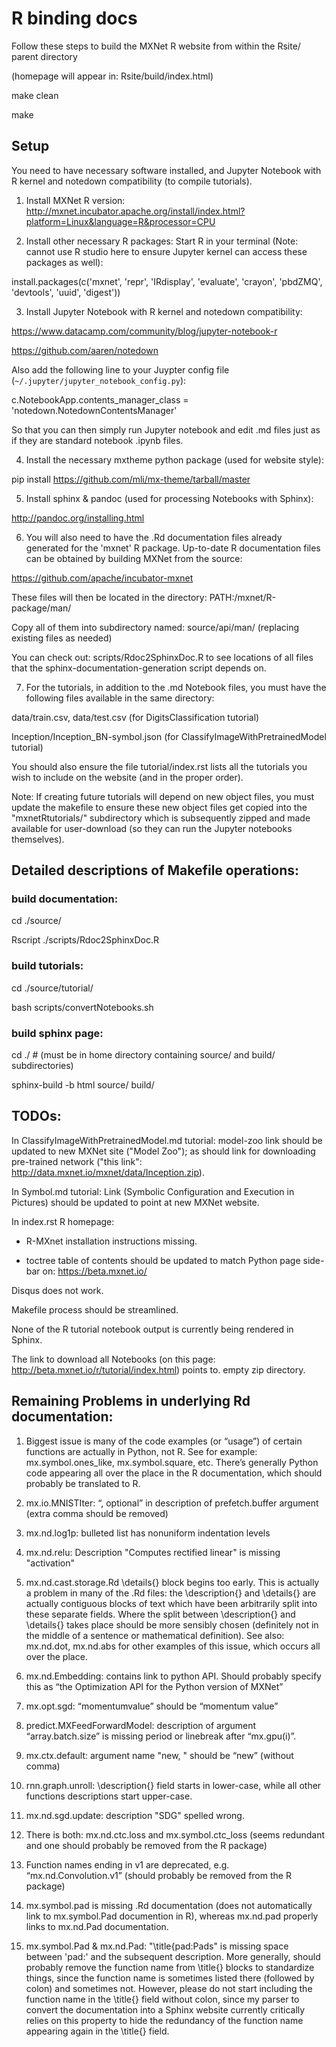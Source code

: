 # R binding docs

Follow these steps to build the MXNet R website from within the Rsite/ parent directory

(homepage will appear in: Rsite/build/index.html)

make clean

make


## Setup

You need to have necessary software installed, and Jupyter Notebook with R kernel and notedown compatibility (to compile tutorials).

1) Install MXNet R version:
http://mxnet.incubator.apache.org/install/index.html?platform=Linux&language=R&processor=CPU

2) Install other necessary R packages:
Start R in your terminal (Note: cannot use R studio here to ensure Jupyter kernel can access these packages as well):

install.packages(c('mxnet', 'repr', 'IRdisplay', 'evaluate', 'crayon', 'pbdZMQ', 'devtools', 'uuid', 'digest'))

3) Install Jupyter Notebook with R kernel and notedown compatibility:

https://www.datacamp.com/community/blog/jupyter-notebook-r

https://github.com/aaren/notedown

Also add the following line to your Juypter config file (`~/.jupyter/jupyter_notebook_config.py`):

c.NotebookApp.contents_manager_class = 'notedown.NotedownContentsManager'

So that you can then simply run Jupyter notebook and edit .md files just as if they are standard notebook .ipynb files.

4) Install the necessary mxtheme python package (used for website style):

pip install https://github.com/mli/mx-theme/tarball/master

5) Install sphinx & pandoc (used for processing Notebooks with Sphinx):

http://pandoc.org/installing.html

6) You will also need to have the .Rd documentation files already generated for the 'mxnet' R package.
Up-to-date R documentation files can be obtained by building MXNet from the source:

https://github.com/apache/incubator-mxnet

These files will then be located in the directory: PATH:/mxnet/R-package/man/

Copy all of them into subdirectory named: source/api/man/   (replacing existing files as needed)

You can check out: scripts/Rdoc2SphinxDoc.R to see locations of all files that the sphinx-documentation-generation script depends on.

7) For the tutorials, in addition to the .md Notebook files, you must have the following files available in the same directory:

data/train.csv, data/test.csv (for DigitsClassification tutorial)

Inception/Inception_BN-symbol.json (for ClassifyImageWithPretrainedModel tutorial)

You should also ensure the file tutorial/index.rst lists all the tutorials you wish to include on the website (and in the proper order).

Note: If creating future tutorials will depend on new object files, you must update the makefile to ensure these new object files get copied into the "mxnetRtutorials/" subdirectory which is subsequently zipped and made available for user-download (so they can run the Jupyter notebooks themselves).  


## Detailed descriptions of Makefile operations:

### build documentation:

cd ./source/

Rscript ./scripts/Rdoc2SphinxDoc.R

### build tutorials:

cd ./source/tutorial/

bash scripts/convertNotebooks.sh

### build sphinx page:

cd ./ # (must be in home directory containing source/ and build/ subdirectories)

sphinx-build -b html source/ build/


## TODOs:

In ClassifyImageWithPretrainedModel.md tutorial:
    model-zoo link should be updated to new MXNet site ("Model Zoo"); as should link for downloading pre-trained network ("this link": http://data.mxnet.io/mxnet/data/Inception.zip). 

In Symbol.md tutorial:
    Link (Symbolic Configuration and Execution in Pictures) should be updated to point at new MXNet website.

In index.rst R homepage:  

- R-MXnet installation instructions missing. 

- toctree table of contents should be updated to match Python page side-bar on: https://beta.mxnet.io/

Disqus does not work.

Makefile process should be streamlined.

None of the R tutorial notebook output is currently being rendered in Sphinx.

The link to download all Notebooks (on this page: http://beta.mxnet.io/r/tutorial/index.html) points to. empty zip directory.


## Remaining Problems in underlying Rd documentation:

1) Biggest issue is many of the code examples (or “usage”) of certain functions are actually in Python, not R.
See for example: mx.symbol.ones_like, mx.symbol.square, etc. There’s generally Python code appearing all over the place in the R documentation, which should probably be translated to R.

2) mx.io.MNISTIter: “, optional” in description of prefetch.buffer argument (extra comma should be removed)

3) mx.nd.log1p: bulleted list has nonuniform indentation levels

4) mx.nd.relu: Description "Computes rectified linear" is missing "activation"

5) mx.nd.cast.storage.Rd \details{} block begins too early.  This is actually a problem in many of the .Rd files: the \description{} and \details{} are actually contiguous blocks of text which have been arbitrarily split into these separate fields.  Where the split between \description{} and \details{} takes place should be more sensibly chosen (definitely not in the middle of a sentence or mathematical definition).  See also: mx.nd.dot, mx.nd.abs for other examples of this issue, which occurs all over the place.

6) mx.nd.Embedding: contains link to python API.  Should probably specify this as “the Optimization API for the Python version of MXNet”

7) mx.opt.sgd: “momentumvalue” should be “momentum value”

8) predict.MXFeedForwardModel: description of argument “array.batch.size” is missing period or linebreak after “mx.gpu(i)”.

9) mx.ctx.default: argument name "new, " should be “new” (without comma)

10) rnn.graph.unroll: \description{} field starts in lower-case, while all other functions descriptions start upper-case.

11) mx.nd.sgd.update: description "SDG" spelled wrong.

12) There is both: mx.nd.ctc.loss and mx.symbol.ctc_loss (seems redundant and one should probably be removed from the R package)

13) Function names ending in v1 are deprecated, e.g. “mx.nd.Convolution.v1” (should probably be removed from the R package)

14) mx.symbol.pad is missing .Rd documentation (does not automatically link to mx.symbol.Pad documention in R), whereas mx.nd.pad properly links to mx.nd.Pad documentation.

15) mx.symbol.Pad & mx.nd.Pad: "\title{pad:Pads" is missing space between 'pad:' and the subsequent description.  More generally, should probably remove the function name from \title{} blocks to standardize things, since the function name is sometimes listed there (followed by colon) and sometimes not.  However, please do not start including the function name in the \title{} field without colon, since my parser to convert the documentation into a Sphinx website currently critically relies on this property to hide the redundancy of the function name appearing again in the \title{} field.
